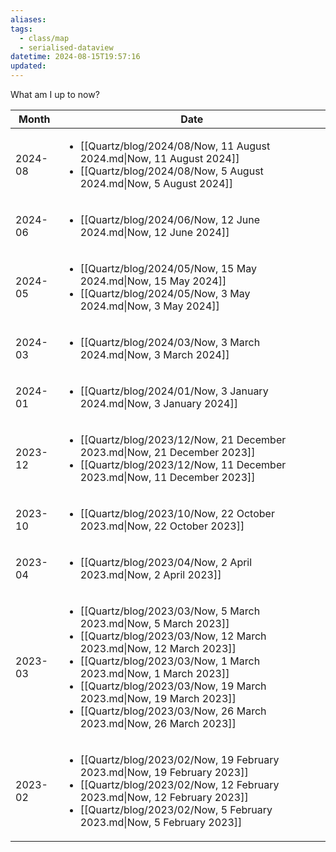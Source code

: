 ```yaml
---
aliases: 
tags:
  - class/map
  - serialised-dataview
datetime: 2024-08-15T19:57:16
updated: 
---
```

What am I up to now?

<!-- QueryToSerialize: table rows.file.link as Date from #class/now group by dateformat(datetime, "yyyy-MM") AS Month sort Month desc -->
<!-- SerializedQuery: table rows.file.link as Date from #class/now group by dateformat(datetime, "yyyy-MM") AS Month sort Month desc -->

| Month   | Date                                                                                                                                                                                                                                                                                                                                                                                         |
| ------- | -------------------------------------------------------------------------------------------------------------------------------------------------------------------------------------------------------------------------------------------------------------------------------------------------------------------------------------------------------------------------------------------- |
| 2024-08 | <ul><li>[[Quartz/blog/2024/08/Now, 11 August 2024.md\|Now, 11 August 2024]]</li><li>[[Quartz/blog/2024/08/Now, 5 August 2024.md\|Now, 5 August 2024]]</li></ul>                                                                                                                                                                                                                            |
| 2024-06 | <ul><li>[[Quartz/blog/2024/06/Now, 12 June 2024.md\|Now, 12 June 2024]]</li></ul>                                                                                                                                                                                                                                                                                                           |
| 2024-05 | <ul><li>[[Quartz/blog/2024/05/Now, 15 May 2024.md\|Now, 15 May 2024]]</li><li>[[Quartz/blog/2024/05/Now, 3 May 2024.md\|Now, 3 May 2024]]</li></ul>                                                                                                                                                                                                                                        |
| 2024-03 | <ul><li>[[Quartz/blog/2024/03/Now, 3 March 2024.md\|Now, 3 March 2024]]</li></ul>                                                                                                                                                                                                                                                                                                           |
| 2024-01 | <ul><li>[[Quartz/blog/2024/01/Now, 3 January 2024.md\|Now, 3 January 2024]]</li></ul>                                                                                                                                                                                                                                                                                                       |
| 2023-12 | <ul><li>[[Quartz/blog/2023/12/Now, 21 December 2023.md\|Now, 21 December 2023]]</li><li>[[Quartz/blog/2023/12/Now, 11 December 2023.md\|Now, 11 December 2023]]</li></ul>                                                                                                                                                                                                                  |
| 2023-10 | <ul><li>[[Quartz/blog/2023/10/Now, 22 October 2023.md\|Now, 22 October 2023]]</li></ul>                                                                                                                                                                                                                                                                                                     |
| 2023-04 | <ul><li>[[Quartz/blog/2023/04/Now, 2 April 2023.md\|Now, 2 April 2023]]</li></ul>                                                                                                                                                                                                                                                                                                           |
| 2023-03 | <ul><li>[[Quartz/blog/2023/03/Now, 5 March 2023.md\|Now, 5 March 2023]]</li><li>[[Quartz/blog/2023/03/Now, 12 March 2023.md\|Now, 12 March 2023]]</li><li>[[Quartz/blog/2023/03/Now, 1 March 2023.md\|Now, 1 March 2023]]</li><li>[[Quartz/blog/2023/03/Now, 19 March 2023.md\|Now, 19 March 2023]]</li><li>[[Quartz/blog/2023/03/Now, 26 March 2023.md\|Now, 26 March 2023]]</li></ul> |
| 2023-02 | <ul><li>[[Quartz/blog/2023/02/Now, 19 February 2023.md\|Now, 19 February 2023]]</li><li>[[Quartz/blog/2023/02/Now, 12 February 2023.md\|Now, 12 February 2023]]</li><li>[[Quartz/blog/2023/02/Now, 5 February 2023.md\|Now, 5 February 2023]]</li></ul>                                                                                                                                   |
<!-- SerializedQuery END -->

